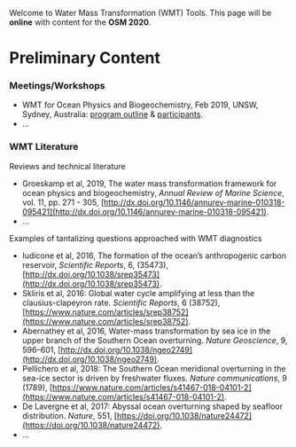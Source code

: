 Welcome to Water Mass Transformation (WMT) Tools. This page will be **online** with content for the **OSM 2020**.

# Preliminary Content

### Meetings/Workshops
* WMT for Ocean Physics and Biogeochemistry, Feb 2019, UNSW, Sydney, Australia: [program outline](https://www.maths.unsw.edu.au/events/2019-02/water-mass-transformation-for-ocean-physics-and-biogeochemistry) & [participants](src/wmt_workshop_2019.jpg).
* ...

### WMT Literature
Reviews and technical literature  
* Groeskamp et al, 2019, The water mass transformation framework for ocean physics and biogeochemistry, _Annual Review of Marine Science_, vol. 11, pp. 271 - 305, [http://dx.doi.org/10.1146/annurev-marine-010318-095421](http://dx.doi.org/10.1146/annurev-marine-010318-095421).
* ...

Examples of tantalizing questions approached with WMT diagnostics
* Iudicone et al, 2016, The formation of the ocean’s anthropogenic carbon reservoir, _Scientific Reports_, 6, (35473), [http://dx.doi.org/10.1038/srep35473](http://dx.doi.org/10.1038/srep35473).
* Skliris et al, 2016: Global water cycle amplifying at less than the clausius-clapeyron rate. _Scientific Reports_, 6 (38752), [https://www.nature.com/articles/srep38752](https://www.nature.com/articles/srep38752).
* Abernathey et al, 2016, Water-mass transformation by sea ice in the upper branch of the Southern Ocean overturning. _Nature Geoscience_, 9, 596–601, [http://dx.doi.org/10.1038/ngeo2749](http://dx.doi.org/10.1038/ngeo2749).
* Pellichero et al, 2018: The Southern Ocean meridional overturning in the sea-ice sector is
driven by freshwater fluxes. _Nature communications_, 9 (1789), [https://www.nature.com/articles/s41467-018-04101-2](https://www.nature.com/articles/s41467-018-04101-2).
* De Lavergne et al, 2017: Abyssal ocean overturning shaped by seafloor distribution. _Nature_, 551, [https://doi.org/10.1038/nature24472](https://doi.org/10.1038/nature24472).
* ...
